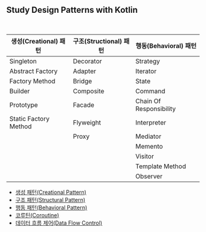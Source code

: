 ## Study Design Patterns with Kotlin

<br/>

| 생성(Creational) 패턴 | 구조(Structional) 패턴 | 행동(Behavioral) 패턴 |
| --- | --- | --- |
| Singleton | Decorator | Strategy |
| Abstract Factory | Adapter | Iterator |
| Factory Method | Bridge | State |
| Builder | Composite | Command |
| Prototype | Facade | Chain Of Responsibility |
| Static Factory Method | Flyweight | Interpreter |
|  | Proxy | Mediator |
|  |  | Memento |
|  |  | Visitor |
|  |  | Template Method |
|  |  | Observer |

- [생성 패턴(Creational Pattern)](kotlin/_1_creational_patterns)
- [구조 패턴(Structural Pattern)](kotlin/_2_structural_patterns)
- [행동 패턴(Behavioral Pattern)](kotlin/_3_behavioral_patterns)
- [코루틴(Coroutine)](coroutine/src/main/kotlin/study/io/coroutine)
- [데이터 흐름 제어(Data Flow Control)](coroutine/src/main/kotlin/study/io/reactive)
